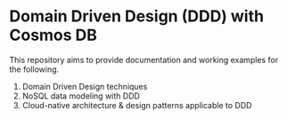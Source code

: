 # Domain Driven Design (DDD) with Cosmos DB

This repository aims to provide documentation and working examples for the following.

1. Domain Driven Design techniques
2. NoSQL data modeling with DDD
3. Cloud-native architecture & design patterns applicable to DDD
